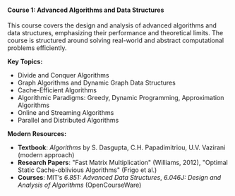 #### **Course 1: Advanced Algorithms and Data Structures**

This course covers the design and analysis of advanced algorithms and data structures, emphasizing their performance and theoretical limits. The course is structured around solving real-world and abstract computational problems efficiently.

**Key Topics:**
- Divide and Conquer Algorithms
- Graph Algorithms and Dynamic Graph Data Structures
- Cache-Efficient Algorithms
- Algorithmic Paradigms: Greedy, Dynamic Programming, Approximation Algorithms
- Online and Streaming Algorithms
- Parallel and Distributed Algorithms

**Modern Resources:**
- **Textbook**: *Algorithms* by S. Dasgupta, C.H. Papadimitriou, U.V. Vazirani (modern approach)
- **Research Papers**: "Fast Matrix Multiplication" (Williams, 2012), "Optimal Static Cache-oblivious Algorithms" (Frigo et al.)
- **Courses**: MIT’s *6.851: Advanced Data Structures*, *6.046J: Design and Analysis of Algorithms* (OpenCourseWare)
